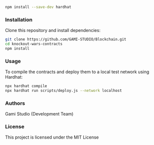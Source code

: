 ```bash
npm install --save-dev hardhat
```

### Installation

Clone this repository and install dependencies:

```bash
git clone https://github.com/GAMI-STUDIO/Blockchain.git
cd knockout-wars-contracts
npm install
```

### Usage

To compile the contracts and deploy them to a local test network using Hardhat:

```bash
npx hardhat compile
npx hardhat run scripts/deploy.js --network localhost
```

### Authors

Gami Studio (Development Team)

### License

This project is licensed under the MIT License
